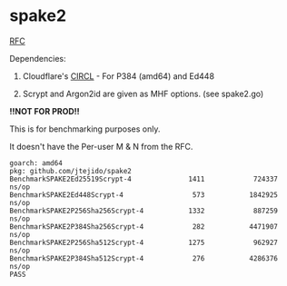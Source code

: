 # spake2

[RFC](https://tools.ietf.org/html/draft-irtf-cfrg-spake2-13)

Dependencies:

1. Cloudflare's [CIRCL](https://github.com/cloudflare/circl) - For P384 (amd64) and Ed448 

2. Scrypt and Argon2id are given as MHF options. (see spake2.go)


**!!NOT FOR PROD!!**

This is for benchmarking purposes only.

It doesn't have the Per-user M & N from the RFC.

```
goarch: amd64
pkg: github.com/jtejido/spake2
BenchmarkSPAKE2Ed25519Scrypt-4              1411            724337 ns/op
BenchmarkSPAKE2Ed448Scrypt-4                 573           1842925 ns/op
BenchmarkSPAKE2P256Sha256Scrypt-4           1332            887259 ns/op
BenchmarkSPAKE2P384Sha256Scrypt-4            282           4471907 ns/op
BenchmarkSPAKE2P256Sha512Scrypt-4           1275            962927 ns/op
BenchmarkSPAKE2P384Sha512Scrypt-4            276           4286376 ns/op
PASS
```